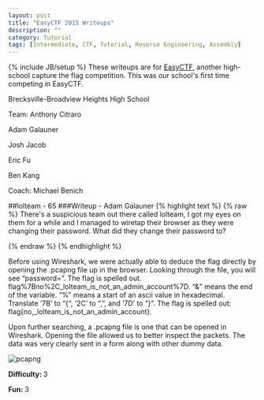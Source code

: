 ```yaml
---
layout: post
title: "EasyCTF 2015 Writeups"
description: ""
category: Tutorial
tags: [Intermediate, CTF, Tutorial, Reverse Engineering, Assembly]
---
```

{% include JB/setup %}
These writeups are for [EasyCTF](http://www.easyctf.com), another high-school capture the flag competition. 
This was our school's first time competing in EasyCTF.

Brecksville-Broadview Heights High School

Team: 
Anthony Citraro

Adam Galauner

Josh Jacob

Eric Fu

Ben Kang

Coach: Michael Benich

##lolteam - 65
###Writeup - Adam Galauner
{% highlight text %}
{% raw %}
There's a suspicious team out there called lolteam, I got my eyes on them for a while and I managed to wiretap their browser as they were changing their password. What did they change their password to?

{% endraw %}
{% endhighlight %}

Before using Wireshark, we were actually able to deduce the flag directly by opening the .pcapng file up in the browser. Looking through the file, you will see “password=”. The flag is spelled out. flag%7Bno%2C_lolteam_is_not_an_admin_account%7D. “&” means the end of the variable. “%” means a start of an ascii value in hexadecimal. Translate ‘7B’ to “{“, ‘2C’ to “,”, and ‘7D’ to “}”. The flag is spelled out: flag{no,_lolteam_is_not_an_admin_account}.

Upon further searching, a .pcapng file is one that can be opened in Wireshark. Opening the file allowed us to better inspect the packets. The data was very clearly sent in a form along with other dummy data.

![pcapng](http://staff.bbhcsd.org/benichm/files/2015/11/pcapng1.png)


<strong> Difficulty: </strong> 3

<strong> Fun: </strong> 3




